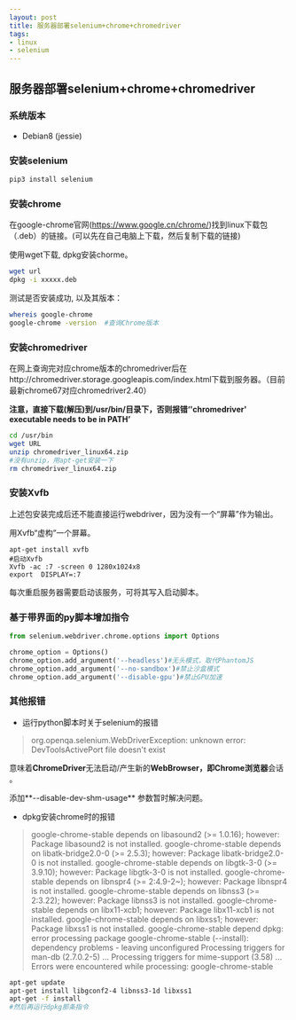 ```yaml
---
layout: post
title: 服务器部署selenium+chrome+chromedriver
tags:
- linux
- selenium
---
```


## 服务器部署selenium+chrome+chromedriver

### 系统版本

* Debian8 (jessie)

### 安装selenium

```bash
pip3 install selenium
```

### 安装chrome

在google-chrome官网(https://www.google.cn/chrome/)找到linux下载包（.deb）的链接。(可以先在自己电脑上下载，然后复制下载的链接)

使用wget下载, dpkg安装chorme。

```bash
wget url
dpkg -i xxxxx.deb
```

测试是否安装成功, 以及其版本：

```bash
whereis google-chrome
google-chrome -version	#查询Chrome版本
```

### 安装chromedriver

在网上查询完对应chrome版本的chromedriver后在http://chromedriver.storage.googleapis.com/index.html下载到服务器。（目前最新chrome67对应chromedriver2.40）

**注意，直接下载(解压)到/usr/bin/目录下，否则报错‘'chromedriver' executable needs to be in PATH’**

```bash
cd /usr/bin
wget URL
unzip chromedriver_linux64.zip
#没有unzip，用apt-get安装一下
rm chromedriver_linux64.zip
```

### 安装Xvfb

上述包安装完成后还不能直接运行webdriver，因为没有一个“屏幕”作为输出。

用Xvfb“虚构”一个屏幕。

```
apt-get install xvfb
#启动Xvfb
Xvfb -ac :7 -screen 0 1280x1024x8
export  DISPLAY=:7
```

每次重启服务器需要启动该服务，可将其写入启动脚本。

### 基于带界面的py脚本增加指令

```python
from selenium.webdriver.chrome.options import Options

chrome_option = Options()
chrome_option.add_argument('--headless')#无头模式，取代PhantomJS
chrome_option.add_argument('--no-sandbox')#禁止沙盒模式
chrome_option.add_argument('--disable-gpu')#禁止GPU加速
```



### 其他报错

* 运行python脚本时关于selenium的报错

> org.openqa.selenium.WebDriverException: unknown error: DevToolsActivePort file doesn't exist

意味着**ChromeDriver**无法启动/产生新的**WebBrowser，**即**Chrome浏览器**会话 。

添加**--disable-dev-shm-usage** 参数暂时解决问题。



* dpkg安装chrome时的报错

> google-chrome-stable depends on libasound2 (>= 1.0.16); however:
>  Package libasound2 is not installed.
> google-chrome-stable depends on libatk-bridge2.0-0 (>= 2.5.3); however:
>  Package libatk-bridge2.0-0 is not installed.
> google-chrome-stable depends on libgtk-3-0 (>= 3.9.10); however:
>  Package libgtk-3-0 is not installed.
> google-chrome-stable depends on libnspr4 (>= 2:4.9-2~); however:
>  Package libnspr4 is not installed.
> google-chrome-stable depends on libnss3 (>= 2:3.22); however:
>  Package libnss3 is not installed.
> google-chrome-stable depends on libx11-xcb1; however:
>  Package libx11-xcb1 is not installed.
> google-chrome-stable depends on libxss1; however:
>  Package libxss1 is not installed.
> google-chrome-stable depend
>dpkg: error processing package google-chrome-stable (--install):
> dependency problems - leaving unconfigured
>Processing triggers for man-db (2.7.0.2-5) ...
>Processing triggers for mime-support (3.58) ...
>Errors were encountered while processing:
> google-chrome-stable

```bash
apt-get update
apt-get install libgconf2-4 libnss3-1d libxss1
apt-get -f install
#然后再运行dpkg那条指令
```
